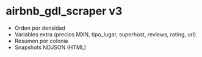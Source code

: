 # airbnb_gdl_scraper v3
- Orden por densidad
- Variables extra (precios MXN, tipo_lugar, superhost, reviews, rating, url)
- Resumen por colonia
- Snapshots NDJSON (HTML)
